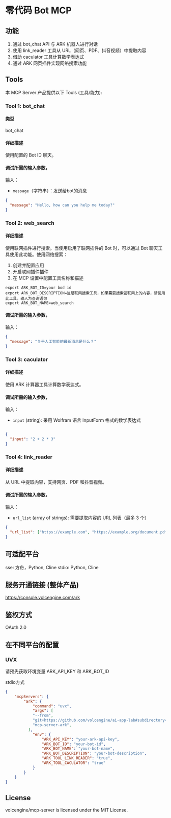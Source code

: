 # 零代码 Bot MCP

## 功能

1. 通过 bot_chat API 与 ARK 机器人进行对话
2. 使用 link_reader 工具从 URL（网页、PDF、抖音视频）中提取内容
3. 借助 caculator 工具计算数学表达式
4. 通过 ARK 网页插件实现网络搜索功能

## Tools

本 MCP Server 产品提供以下 Tools (工具/能力):

### Tool 1: bot_chat

#### 类型

bot_chat

#### 详细描述

使用配置的 Bot ID 聊天。

#### 调试所需的输入参数，

输入：

- `message`（字符串）：发送给bot的消息

```json
{
  "message": "Hello, how can you help me today?"
}
```


### Tool 2: web_search

#### 详细描述

使用联网插件进行搜索。当使用启用了联网插件的 Bot 时，可以通过 Bot 聊天工具使用此功能。使用网络搜索：
1. 创建并配置应用
2. 开启联网插件插件
3. 在 MCP 设置中配置工具名称和描述

```shell
export ARK_BOT_ID=your bod id
export ARK_BOT_DESCRIPTION=这是联网搜索工具，如果需要搜索互联网上的内容，请使用此工具。输入为查询语句
export ARK_BOT_NAME=web_search
```

#### 调试所需的输入参数，
输入：
```json
{
  "message": "关于人工智能的最新消息是什么？"
}
```




### Tool 3: caculator

#### 详细描述

使用 ARK 计算器工具计算数学表达式。

#### 调试所需的输入参数，

输入：
- `input` (string): 采用 Wolfram 语言 InputForm 格式的数学表达式

```json

{
  "input": "2 + 2 * 3"
}
```



### Tool 4: link_reader

#### 详细描述

从 URL 中提取内容，支持网页、PDF 和抖音视频。


#### 调试所需的输入参数，

输入：
- `url_list` (array of strings): 需要提取内容的 URL 列表（最多 3 个）

```json
{
  "url_list": ["https://example.com", "https://example.org/document.pdf"]
}
```


## 可适配平台  

sse: 方舟，Python, Cline
stdio: Python, Cline

## 服务开通链接 (整体产品)  

<https://console.volcengine.com/ark>

## 鉴权方式  

OAuth 2.0

## 在不同平台的配置

### UVX

请预先获取环境变量 ARK_API_KEY 和 ARK_BOT_ID

stdio方式


```json
{
    "mcpServers": {
        "ark": {
            "command": "uvx",
            "args": [
            "--from",
            "git+https://github.com/volcengine/ai-app-lab#subdirectory=mcp/server/mcp_server_ark",
            "mcp-server-ark",
          ],
            "env": {
                "ARK_API_KEY": "your-ark-api-key",
                "ARK_BOT_ID": "your-bot-id",
                "ARK_BOT_NAME": "your-bot-name",
                "ARK_BOT_DESCRIPTION": "your-bot-description",
                "ARK_TOOL_LINK_READER": "true",
                "ARK_TOOL_CACULATOR": "true"
            }
        }
    }
}
```

## License

volcengine/mcp-server is licensed under the MIT License.